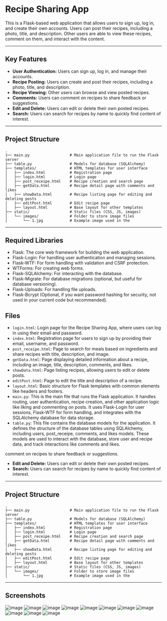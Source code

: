 # Recipe Sharing App

This is a Flask-based web application that allows users to sign up, log in, and create their own accounts. Users can post their recipes, including a photo, title, and description. Other users are able to view these recipes, comment on them, and interact with the content.

---

## Key Features

- **User Authentication:** Users can sign up, log in, and manage their accounts.
- **Recipe Posting:** Users can create and post their recipes, including a photo, title, and description.
- **Recipe Viewing:** Other users can browse and view posted recipes.
- **Comments:** Users can comment on recipes to share feedback or suggestions.
- **Edit and Delete:** Users can edit or delete their own posted recipes.
- **Search:** Users can search for recipes by name to quickly find content of interest.

---

## Project Structure

```plaintext
.
├── main.py                  # Main application file to run the Flask server
├── table.py                 # Models for database (SQLAlchemy)
├── templates/               # HTML templates for user interface
│   ├── index.html           # Registration page
│   ├── login.html           # Login page
│   ├── post_receipe.html    # Recipe creation and search page
│   ├── getData.html         # Recipe detail page with comments and likes
│   ├── showData.html        # Recipe listing page for editing and deleting posts
│   ├── editPost.html        # Edit recipe page
│   ├── layout.html          # Base layout for other templates
├── static/                  # Static files (CSS, JS, images)
│   └── images/              # Folder to store image files
│       └── 1.jpg            # Example image used in the 

```
---

## Required Libraries

- Flask: The core web framework for building the web application.
- Flask-Login: For handling user authentication and managing sessions.
- Flask-WTF: For form handling with validation and CSRF protection.
- WTForms: For creating web forms.
- Flask-SQLAlchemy: For interacting with the database.
- Flask-Migrate: For database migrations (optional, but useful for database versioning).
- Flask-Uploads: For handling file uploads.
- Flask-Bcrypt (Optional, if you want password hashing for security, not used in your current code but recommended).

## Files

- `login.html`: Login page for the Recipe Sharing App, where users can log in using their email and password.
- `index.html`: Registration page for users to sign up by providing their email, username, and password.
- `post_receipe.html`: Page to search for meals based on ingredients and share recipes with title, description, and image.
- `getData.html`: Page displaying detailed information about a recipe, including an image, title, description, comments, and likes.
- `showData.html`: Page listing recipes, allowing users to edit or delete posts.
- `editPost.html`: Page to edit the title and description of a recipe.
- `layout.html`: Basic structure for Flask templates with common elements like headers and footers.
- `main.py`: This is the main file that runs the Flask application. It handles routing, user authentication, recipe creation, and other application logic like liking and commenting on posts. It uses Flask-Login for user sessions, Flask-WTF for form handling, and integrates with the SQLAlchemy database for data storage.
- `table.py`: This file contains the database models for the application. It defines the structure of the database tables using SQLAlchemy, including users, post_receipe, comments, and likes models. These models are used to interact with the database, store user and recipe data, and track interactions like comments and likes.

 comment on recipes to share feedback or suggestions.
- **Edit and Delete:** Users can edit or delete their own posted recipes.
- **Search:** Users can search for recipes by name to quickly find content of interest.

---

## Project Structure

```plaintext
.
├── main.py                  # Main application file to run the Flask server
├── table.py                 # Models for database (SQLAlchemy)
├── templates/               # HTML templates for user interface
│   ├── index.html           # Registration page
│   ├── login.html           # Login page
│   ├── post_receipe.html    # Recipe creation and search page
│   ├── getData.html         # Recipe detail page with comments and likes
│   ├── showData.html        # Recipe listing page for editing and deleting posts
│   ├── editPost.html        # Edit recipe page
│   ├── layout.html          # Base layout for other templates
├── static/                  # Static files (CSS, JS, images)
│   └── images/              # Folder to store image files
│       └── 1.jpg            # Example image used in the 

```
---

## Screenshots


![image](https://github.com/user-attachments/assets/7c6955ba-2493-458a-8108-dc551f28f317)
![image](https://github.com/user-attachments/assets/769f39c6-f472-4558-a626-91403deddee6)
![image](https://github.com/user-attachments/assets/dc9f3456-d261-4e65-8c3a-da014a328c54)
![image](https://github.com/user-attachments/assets/fa4e578a-e892-40df-b1aa-8458518935dc)
![image](https://github.com/user-attachments/assets/44d5a6fb-2f18-4572-bc47-6cc60826d749)
![image](https://github.com/user-attachments/assets/3cd67c8c-6608-44d3-926e-1e87c50d6ecc)
![image](https://github.com/user-attachments/assets/fe978bb9-e920-45c6-a37a-0b761d11c268)
![image](https://github.com/user-attachments/assets/7d2671e1-7191-4e25-8c89-32ed5e7c046e)
![image](https://github.com/user-attachments/assets/dc390050-282c-413c-be5d-79bc404591b9)
![image](https://github.com/user-attachments/assets/84020635-bb41-4914-90df-689f5a001be7)
![image](https://github.com/user-attachments/assets/1e2a64f9-9e2f-471b-ad4d-20d2c801de30)











